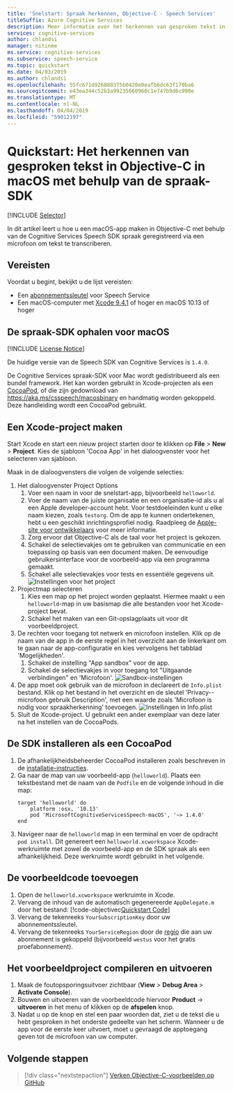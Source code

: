 ```yaml
---
title: 'Snelstart: Spraak herkennen, Objective-C - Speech Services'
titleSuffix: Azure Cognitive Services
description: Meer informatie over het herkennen van gesproken tekst in Objective-C in macOS met behulp van de spraak-SDK
services: cognitive-services
author: chlandsi
manager: nitinme
ms.service: cognitive-services
ms.subservice: speech-service
ms.topic: quickstart
ms.date: 04/03/2019
ms.author: chlandsi
ms.openlocfilehash: 55fc671d926880375b0420e0eafb6dc63f170ba6
ms.sourcegitcommit: e43ea344c52b3a99235660960c1e747b9d6c990e
ms.translationtype: MT
ms.contentlocale: nl-NL
ms.lasthandoff: 04/04/2019
ms.locfileid: "59012197"
---
```

# <a name="quickstart-recognize-speech-in-objective-c-on-macos-using-the-speech-sdk"></a>Quickstart: Het herkennen van gesproken tekst in Objective-C in macOS met behulp van de spraak-SDK

[!INCLUDE [Selector](../../../includes/cognitive-services-speech-service-quickstart-selector.md)]

In dit artikel leert u hoe u een macOS-app maken in Objective-C met behulp van de Cognitive Services Speech SDK spraak geregistreerd via een microfoon om tekst te transcriberen.

## <a name="prerequisites"></a>Vereisten

Voordat u begint, bekijkt u de lijst vereisten:

* Een [abonnementssleutel](get-started.md) voor Speech Service
* Een macOS-computer met [Xcode 9.4.1](https://geo.itunes.apple.com/us/app/xcode/id497799835?mt=12) of hoger en macOS 10.13 of hoger

## <a name="get-the-speech-sdk-for-macos"></a>De spraak-SDK ophalen voor macOS

[!INCLUDE [License Notice](../../../includes/cognitive-services-speech-service-license-notice.md)]

De huidige versie van de Speech SDK van Cognitive Services is `1.4.0`.

De Cognitive Services spraak-SDK voor Mac wordt gedistribueerd als een bundel framework.
Het kan worden gebruikt in Xcode-projecten als een [CocoaPod](https://cocoapods.org/), of die zijn gedownload van https://aka.ms/csspeech/macosbinary en handmatig worden gekoppeld. Deze handleiding wordt een CocoaPod gebruikt.

## <a name="create-an-xcode-project"></a>Een Xcode-project maken

Start Xcode en start een nieuw project starten door te klikken op **File** > **New** > **Project**.
Kies de sjabloon 'Cocoa App' in het dialoogvenster voor het selecteren van sjabloon.

Maak in de dialoogvensters die volgen de volgende selecties:

1. Het dialoogvenster Project Options
    1. Voer een naam in voor de snelstart-app, bijvoorbeeld `helloworld`.
    1. Voer de naam van de juiste organisatie en een organisatie-id als u al een Apple developer-account hebt. Voor testdoeleinden kunt u elke naam kiezen, zoals `testorg`. Om de app te kunnen ondertekenen, hebt u een geschikt inrichtingsprofiel nodig. Raadpleeg de [Apple-site voor ontwikkelaars](https://developer.apple.com/) voor meer informatie.
    1. Zorg ervoor dat Objective-C als de taal voor het project is gekozen.
    1. Schakel de selectievakjes om te gebruiken van communicatie en een toepassing op basis van een document maken. De eenvoudige gebruikersinterface voor de voorbeeld-app via een programma gemaakt.
    1. Schakel alle selectievakjes voor tests en essentiële gegevens uit.
    ![Instellingen voor het project](media/sdk/qs-objectivec-macos-project-settings.png)
1. Projectmap selecteren
    1. Kies een map op het project worden geplaatst. Hiermee maakt u een `helloworld`-map in uw basismap die alle bestanden voor het Xcode-project bevat.
    1. Schakel het maken van een Git-opslagplaats uit voor dit voorbeeldproject.
1. De rechten voor toegang tot netwerk en microfoon instellen. Klik op de naam van de app in de eerste regel in het overzicht aan de linkerkant om te gaan naar de app-configuratie en kies vervolgens het tabblad 'Mogelijkheden'.
    1. Schakel de instelling "App sandbox" voor de app.
    1. Schakel de selectievakjes in voor toegang tot "Uitgaande verbindingen" en 'Microfoon'.
    ![Sandbox-instellingen](media/sdk/qs-objectivec-macos-sandbox.png)
1. De app moet ook gebruik van de microfoon in declareert de `Info.plist` bestand. Klik op het bestand in het overzicht en de sleutel 'Privacy--microfoon gebruik Description', met een waarde zoals 'Microfoon is nodig voor spraakherkenning' toevoegen.
    ![Instellingen in Info.plist](media/sdk/qs-objectivec-macos-info-plist.png)
1. Sluit de Xcode-project. U gebruikt een ander exemplaar van deze later na het instellen van de CocoaPods.

## <a name="install-the-sdk-as-a-cocoapod"></a>De SDK installeren als een CocoaPod

1. De afhankelijkheidsbeheerder CocoaPod installeren zoals beschreven in de [installatie-instructies](https://guides.cocoapods.org/using/getting-started.html).
1. Ga naar de map van uw voorbeeld-app (`helloworld`). Plaats een tekstbestand met de naam van de `Podfile` en de volgende inhoud in die map:
    ```
    target 'helloworld' do
        platform :osx, '10.13'
        pod 'MicrosoftCognitiveServicesSpeech-macOS', '~> 1.4.0'
    end
    ```
1. Navigeer naar de `helloworld` map in een terminal en voer de opdracht `pod install`. Dit genereert een `helloworld.xcworkspace` Xcode-werkruimte met zowel de voorbeeld-app en de SDK spraak als een afhankelijkheid. Deze werkruimte wordt gebruikt in het volgende.

## <a name="add-the-sample-code"></a>De voorbeeldcode toevoegen

1. Open de `helloworld.xcworkspace` werkruimte in Xcode.
1. Vervang de inhoud van de automatisch gegenereerde `AppDelegate.m` door het bestand: [!code-objectivec[Quickstart Code](~/samples-cognitive-services-speech-sdk/quickstart/objectivec-macos/helloworld/helloworld/AppDelegate.m#code)]
1. Vervang de tekenreeks `YourSubscriptionKey` door uw abonnementssleutel.
1. Vervang de tekenreeks `YourServiceRegion` door de [regio](regions.md) die aan uw abonnement is gekoppeld (bijvoorbeeld `westus` voor het gratis proefabonnement).

## <a name="build-and-run-the-sample"></a>Het voorbeeldproject compileren en uitvoeren

1. Maak de foutopsporingsuitvoer zichtbaar (**View** > **Debug Area** > **Activate Console**).
1. Bouwen en uitvoeren van de voorbeeldcode hiervoor **Product** -> **uitvoeren** in het menu of klikken op de **afspelen** knop.
1. Nadat u op de knop en stel een paar woorden dat, ziet u de tekst die u hebt gesproken in het onderste gedeelte van het scherm. Wanneer u de app voor de eerste keer uitvoert, moet u gevraagd de apptoegang geven tot de microfoon van uw computer.

## <a name="next-steps"></a>Volgende stappen

> [!div class="nextstepaction"]
> [Verken Objective-C-voorbeelden op GitHub](https://aka.ms/csspeech/samples)

